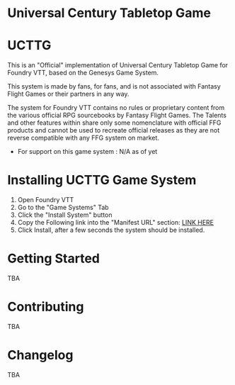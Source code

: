 # Universal Century Tabletop Game

# UCTTG

This is an "Official" implementation of Universal Century Tabletop Game for Foundry VTT, based on the Genesys Game System.

This system is made by fans, for fans, and is not associated with Fantasy Flight Games or their partners in any way.

The system for Foundry VTT contains no rules or proprietary content from the various official RPG sourcebooks by Fantasy Flight Games. The Talents and other features within share only some nomenclature with official FFG products and cannot be used to recreate official releases as they are not reverse compatible with any FFG system on market.

- For support on this game system : N/A as of yet

# Installing UCTTG Game System

1. Open Foundry VTT
2. Go to the "Game Systems" Tab
3. Click the "Install System" button
4. Copy the Following link into the "Manifest URL" section:
   [LINK HERE](https://raw.githubusercontent.com/Leowtha/UCTTG/main/system.json?token=GHSAT0AAAAAACPDYZOWAKZIBULCGPYFJ4RWZPLOJ3Q)
5. Click Install, after a few seconds the system should be installed.

# Getting Started

TBA

# Contributing

TBA

# Changelog

TBA
